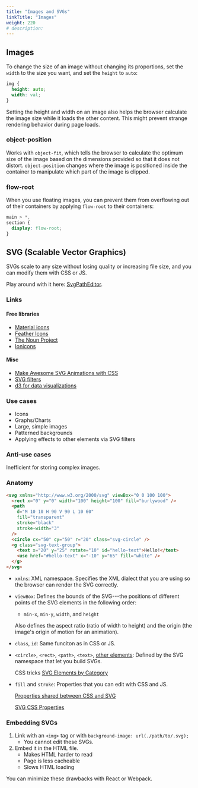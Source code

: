 ```yaml
---
title: "Images and SVGs"
linkTitle: "Images"
weight: 220
# description:
---
```


## Images

To change the size of an image without changing its proportions, set the `width` to the size you want, and set the `height` to `auto`:

```css
img {
  height: auto;
  width: val;
}
```

Setting the height and width on an image also helps the browser calculate the image size while it loads the other content. This might prevent strange rendering behavior during page loads.

### object-position

Works with `object-fit`, which tells the browser to calculate the optimum size of the image based on the dimensions provided so that it does not distort. `object-position` changes where the image is positioned inside the container to manipulate which part of the image is clipped.

### flow-root

When you use floating images, you can prevent them from overflowing out of their containers by applying `flow-root` to their containers:

```css
main > *,
section {
  display: flow-root;
}
```

## SVG (Scalable Vector Graphics)

SVGs scale to any size without losing quality or increasing file size, and you can modify them with CSS or JS.

Play around with it here: [SvgPathEditor](https://yqnn.github.io/svg-path-editor/).

### Links

#### Free libraries

- [Material icons](https://fonts.google.com/icons)
- [Feather Icons](https://feathericons.com/)
- [The Noun Project](https://thenounproject.com/browse/icons/term/free/)
- [Ionicons](https://ionic.io/ionicons)

#### Misc

- [Make Awesome SVG Animations with CSS](https://www.youtube.com/watch?v=UTHgr6NLeEw)
- [SVG filters](https://www.smashingmagazine.com/2015/05/why-the-svg-filter-is-awesome/)
- [d3 for data visualizations](https://d3js.org/)

### Use cases

- Icons
- Graphs/Charts
- Large, simple images
- Patterned backgrounds
- Applying effects to other elements via SVG filters

### Anti-use cases

Inefficient for storing complex images.

### Anatomy

```html
<svg xmlns="http://www.w3.org/2000/svg" viewBox="0 0 100 100">
  <rect x="0" y="0" width="100" height="100" fill="burlywood" />
  <path
    d="M 10 10 H 90 V 90 L 10 60"
    fill="transparent"
    stroke="black"
    stroke-width="3"
  />
  <circle cx="50" cy="50" r="20" class="svg-circle" />
  <g class="svg-text-group">
    <text x="20" y="25" rotate="10" id="hello-text">Hello!</text>
    <use href="#hello-text" x="-10" y="65" fill="white" />
  </g>
</svg>
```

- `xmlns`: XML namespace. Specifies the XML dialect that you are using so the browser can render the SVG correctly.
- `viewBox`: Defines the bounds of the SVG---the positions of different points of the SVG elements in the following order:

  - `min-x`, `min-y`, `width`, and `height`

  Also defines the aspect ratio (ratio of width to height) and the origin (the image's origin of motion for an animation).

- `class`, `id`: Same funciton as in CSS or JS.
- `<circle>`, `<rect>`, `<path>`, `<text>`, [other elements](https://developer.mozilla.org/en-US/docs/Web/SVG/Element): Defined by the SVG namespace that let you build SVGs.

  CSS tricks [SVG Elements by Category](https://css-tricks.com/svg-properties-and-css/#svg-elements-by-category)

- `fill` and `stroke`: Properties that you can edit with CSS and JS.

  [Properties shared between CSS and SVG](https://css-tricks.com/svg-properties-and-css/#shared-properties)

  [SVG CSS Properties](https://css-tricks.com/svg-properties-and-css/#svg-css-properties)

### Embedding SVGs

1. Link with an `<img>` tag or with `background-image: url(./path/to/.svg);`
   - You cannot edit these SVGs.
2. Embed it in the HTML file.
   - Makes HTML harder to read
   - Page is less cacheable
   - Slows HTML loading

You can minimize these drawbacks with React or Webpack.